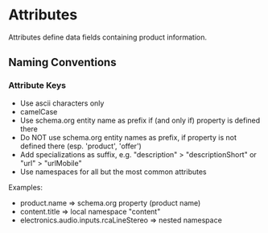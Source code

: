 # Attributes

Attributes define data fields containing product information.

## Naming Conventions

### Attribute Keys

* Use ascii characters only
* camelCase
* Use schema.org entity name as prefix if (and only if) property is defined there
* Do NOT use schema.org entity names as prefix, if property is not defined there (esp. 'product', 'offer')
* Add specializations as suffix, e.g. "description" > "descriptionShort" or "url" > "urlMobile"
* Use namespaces for all but the most common attributes

Examples:

* product.name => schema.org property (product name)
* content.title => local namespace "content"
* electronics.audio.inputs.rcaLineStereo => nested namespace
